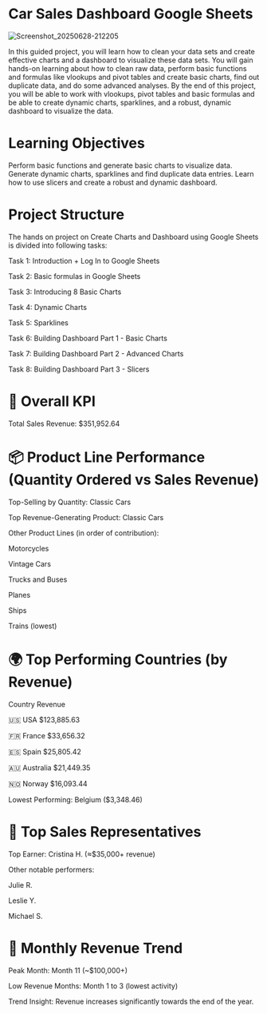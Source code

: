 # Car Sales Dashboard Google Sheets

![Screenshot_20250628-212205](https://github.com/user-attachments/assets/012f359c-7372-49f4-be70-381b1ad1d238)

In this guided project, you will learn how to clean your data sets and create effective charts and a dashboard to visualize these data sets. You will gain hands-on learning about how to clean raw data, perform basic functions and formulas like vlookups and pivot tables and create basic charts, find out duplicate data, and do some advanced analyses. By the end of this project, you will be able to work with vlookups, pivot tables and basic formulas and be able to create dynamic charts, sparklines, and a robust, dynamic dashboard to visualize the data.

# Learning Objectives
Perform basic functions and generate basic charts to visualize data.
Generate dynamic charts, sparklines and find duplicate data entries.
Learn how to use slicers and create a robust and dynamic dashboard.

# Project Structure
The hands on project on Create Charts and Dashboard using Google Sheets is divided into following tasks:

Task 1: Introduction + Log In to Google Sheets

Task 2: Basic formulas in Google Sheets

Task 3: Introducing 8 Basic Charts

Task 4: Dynamic Charts

Task 5: Sparklines

Task 6: Building Dashboard Part 1 - Basic Charts

Task 7: Building Dashboard Part 2 - Advanced Charts

Task 8: Building Dashboard Part 3 - Slicers



# 🔷 Overall KPI
Total Sales Revenue: $351,952.64

# 📦 Product Line Performance (Quantity Ordered vs Sales Revenue)
Top-Selling by Quantity: Classic Cars

Top Revenue-Generating Product: Classic Cars

Other Product Lines (in order of contribution):

Motorcycles

Vintage Cars

Trucks and Buses

Planes

Ships

Trains (lowest)

# 🌍 Top Performing Countries (by Revenue)

Country Revenue

🇺🇸 USA $123,885.63

🇫🇷 France $33,656.32

🇪🇸 Spain $25,805.42

🇦🇺 Australia $21,449.35

🇳🇴 Norway $16,093.44

Lowest Performing: Belgium ($3,348.46)

# 👥 Top Sales Representatives
Top Earner: Cristina H. (≈$35,000+ revenue)

Other notable performers:

Julie R.

Leslie Y.

Michael S.

# 📅 Monthly Revenue Trend
Peak Month: Month 11 (~$100,000+)

Low Revenue Months: Month 1 to 3 (lowest activity)

Trend Insight: Revenue increases significantly towards the end of the year.
